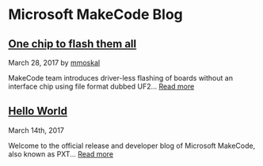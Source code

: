 # Microsoft MakeCode Blog

## [One chip to flash them all](/blog/one-chip-to-flash-them-all)
March 28, 2017 by [mmoskal](https://github.com/mmoskal)

MakeCode team introduces driver-less flashing of boards without an interface chip
using file format dubbed UF2...
[Read more](/blog/one-chip-to-flash-them-all)


## [Hello World](/blog/hello-world)
March 14th, 2017

Welcome to the official release and developer blog of Microsoft MakeCode, also known as PXT...
[Read more](/blog/hello-world)

